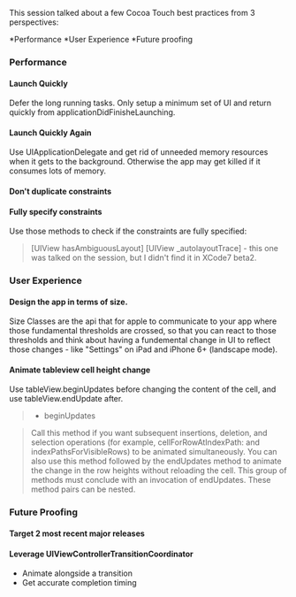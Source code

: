 This session talked about a few Cocoa Touch best practices from 3 perspectives:

*Performance
*User Experience
*Future proofing

### Performance

#### Launch Quickly

Defer the long running tasks. Only setup a minimum set of UI and return quickly from applicationDidFinisheLaunching. 

#### Launch Quickly Again

Use UIApplicationDelegate and get rid of unneeded memory resources when it gets to the background. Otherwise the app may get killed if it consumes lots of memory.

#### Don't duplicate constraints

#### Fully specify constraints

Use those methods to check if the constraints are fully specified:

>[UIView hasAmbiguousLayout]
>[UIView _autolayoutTrace] - this one was talked on the session, but I didn't find it in XCode7 beta2.

### User Experience

#### Design the app in terms of size.

Size Classes are the api that for apple to communicate to your app where those fundamental thresholds are crossed, so that you can react to those thresholds and think about having a fundemental change in UI to reflect those changes - like "Settings" on iPad and iPhone 6+ (landscape mode).

#### Animate tableview cell height change

Use tableView.beginUpdates before changing the content of the cell, and use tableView.endUpdate after.

>- beginUpdates

>Call this method if you want subsequent insertions, deletion, and selection operations (for example, cellForRowAtIndexPath: and indexPathsForVisibleRows) to be animated simultaneously. You can also use this method followed by the endUpdates method to animate the change in the row heights without reloading the cell. This group of methods must conclude with an invocation of endUpdates. These method pairs can be nested. 

### Future Proofing

#### Target 2 most recent major releases

#### Leverage UIViewControllerTransitionCoordinator

* Animate alongside a transition
* Get accurate completion timing